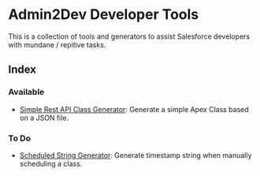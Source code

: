 # Admin2Dev Developer Tools

This is a collection of tools and generators to assist Salesforce developers with mundane / repitive tasks.

## Index

### Available
- [Simple Rest API Class Generator](rest-generator): Generate a simple Apex Class based on a JSON file.

### To Do
- [Scheduled String Generator](#): Generate timestamp string when manually scheduling a class.
